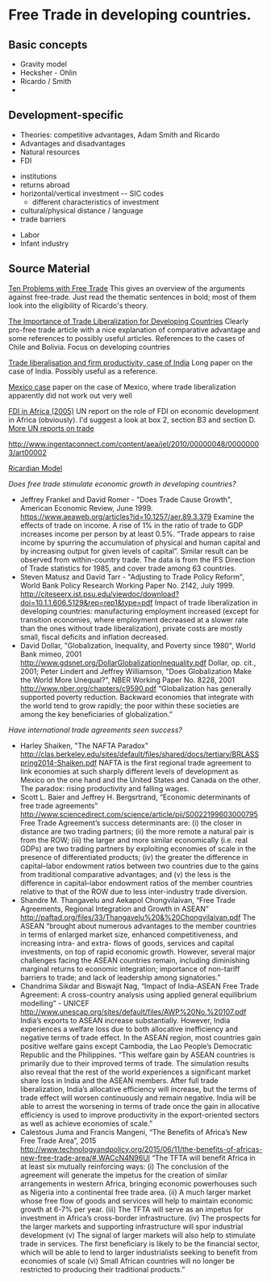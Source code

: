 **Free Trade in developing countries.**
=========================================
Basic concepts
---------------
* Gravity model
* Hecksher - Ohlin
* Ricardo / Smith
*

Development-specific
---------------------
-	Theories: competitive advantages, Adam Smith and Ricardo
-	Advantages and disadvantages
-	Natural resources
-	FDI
  * institutions
  * returns abroad
  * horizontal/vertical investment -- SIC codes
    - different characteristics of investment
  * cultural/physical distance / language
  * trade barriers
- Labor
- Infant industry

Source Material
---------------
[Ten Problems with Free Trade](http://economyincrisis.org/content/ten-problems-free-trade)
This gives an overview of the arguments against free-trade. Just read the thematic sentences in bold; most of them look into the eligibility of Ricardo's theory.

[The Importance of Trade Liberalization for Developing Countries](http://www.cipe.org/blog/2013/08/05/the-importance-of-trade-liberalization-for-developing-countries/#.V_j1P-h96hc)
Clearly pro-free trade article with a nice explanation of comparative advantage and some references to possibly useful articles. References to the cases of Chile and Bolivia. Focus on developing countries

[Trade liberalisation and firm productivity, case of India](https://www.imf.org/external/pubs/ft/wp/2004/wp0428.pdf)
Long paper on the case of India. Possibly useful as a reference.

[Mexico case](https://www.kent.ac.uk/economics/documents/research/papers/2004/0403.pdf)
paper on the case of Mexico, where trade liberalization apparently did not work out very well

[FDI in Africa (2005)](https://www.globalpolicy.org/images/pdfs/unctadreport.pdf)
UN report on the role of FDI on economic development in Africa (obviously). I'd suggest a look at box 2, section B3 and section D.
[More UN reports on trade](https://www.globalpolicy.org/social-and-economic-policy/international-trade-and-development-1-57/unctad.html)

http://www.ingentaconnect.com/content/aea/jel/2010/00000048/00000003/art00002

[Ricardian Model](http://www-personal.umich.edu/~alandear/courses/441/handouts/Deardorff-RicardianModel.pdf)

*Does free trade stimulate economic growth in developing countries?*
- Jeffrey Frankel and David Romer -  "Does Trade Cause Growth", American Economic Review, June 1999. https://www.aeaweb.org/articles?id=10.1257/aer.89.3.379
Examine the effects of trade on income. A rise of 1% in the ratio of trade to GDP increases income per person by at least 0.5%. “Trade appears to raise income by spurring the accumulation of physical and human capital and by increasing output for given levels of capital”. Similar result can be observed from within-country trade. The data is from the IFS Direction of Trade statistics for 1985, and cover trade among 63 countries.
- Steven Matusz and David Tarr - "Adjusting to Trade Policy Reform", World Bank Policy Research Working Paper No. 2142, July 1999.
http://citeseerx.ist.psu.edu/viewdoc/download?doi=10.1.1.606.5129&rep=rep1&type=pdf 
Impact of trade liberalization in developing countries: manufacturing employment increased (except for transition economies, where employment decreased at a slower rate than the ones without trade liberalization), private costs are mostly small, fiscal deficits and inflation decreased.
- David Dollar, "Globalization, Inequality, and Poverty since 1980", World Bank mimeo, 2001
				http://www.gdsnet.org/DollarGlobalizationInequality.pdf 
Dollar, op. cit., 2001; 
Peter Lindert and Jeffrey Williamson, "Does Globalization Make the World More Unequal?", NBER Working Paper No. 8228, 2001
				http://www.nber.org/chapters/c9590.pdf 
“Globalization has generally supported poverty reduction. Backward economies that integrate with the world tend to grow rapidly; the poor within these societies are among the key beneficiaries of globalization.”

*Have international trade agreements seen success?*
- Harley Shaiken, "The NAFTA Paradox"
http://clas.berkeley.edu/sites/default/files/shared/docs/tertiary/BRLASSpring2014-Shaiken.pdf 
NAFTA is the first regional trade agreement to link economies at such sharply different levels of development as Mexico on the one hand and the United States and Canada on the other. The paradox: rising productivity and falling wages.
- Scott L. Baier and Jeffrey H. Bergsrtrand, “Economic determinants of free trade agreements”
http://www.sciencedirect.com/science/article/pii/S0022199603000795 
Free Trade Agreement’s success determinants are: (i) the closer in distance are two trading partners; (ii) the more remote a natural pair is from the ROW; (iii) the larger and more similar economically (i.e. real GDPs) are two trading partners by exploiting economies of scale in the presence of differentiated products; (iv) the greater the difference in capital–labor endowment ratios between two countries due to the gains from traditional comparative advantages; and (v) the less is the difference in capital–labor endowment ratios of the member countries relative to that of the ROW due to less inter-industry trade diversion. 
- Shandre M. Thangavelu  and Aekapol Chongvilaivan, “Free Trade Agreements, Regional Integration and Growth in ASEAN”
http://paftad.org/files/33/Thangavelu%20&%20Chongvilaivan.pdf 
The ASEAN “brought about numerous advantages to the member countries in terms of enlarged market size, enhanced competitiveness, and increasing intra- and extra- flows of goods, services and capital investments, on top of rapid economic growth. However, several major challenges facing the ASEAN countries remain, including diminishing marginal returns to economic integration; importance of non-tariff barriers to trade; and lack of leadership among signatories.”
- Chandrima Sikdar and Biswajit Nag, “Impact of India-ASEAN Free Trade Agreement: A cross-country analysis using applied general equilibrium modelling” - UNICEF
http://www.unescap.org/sites/default/files/AWP%20No.%20107.pdf 
India’s exports to ASEAN increase substantially. However, India experiences a welfare loss due to both allocative inefficiency and negative terms of trade effect. In the ASEAN region, most countries gain positive welfare gains except Cambodia, the Lao People’s Democratic Republic and the Philippines. “This welfare gain by ASEAN countries is primarily due to their improved terms of trade. The simulation results also reveal that the rest of the world experiences a significant market share loss in India and the ASEAN members. After full trade liberalization, India’s allocative efficiency will increase, but the terms of trade effect will worsen continuously and remain negative. India will be able to arrest the worsening in terms of trade once the gain in allocative efficiency is used to improve productivity in the export-oriented sectors as well as achieve economies of scale.”
- Calestous Juma and Francis Mangeni, “The Benefits of Africa’s New Free Trade Area”, 2015
http://www.technologyandpolicy.org/2015/06/11/the-benefits-of-africas-new-free-trade-area/#.WACcN4N96Ul 
“The TFTA will benefit Africa in at least six mutually reinforcing ways:
(i) The conclusion of the agreement will generate the impetus for the creation of similar arrangements in western Africa, bringing economic powerhouses such as Nigeria into a continental free trade area. 
(ii) A much larger market whose free flow of goods and services will help to maintain economic growth at 6-7% per year. 
(iii) The TFTA will serve as an impetus for investment in Africa’s cross-border infrastructure. 
(iv) The prospects for the larger markets and supporting infrastructure will spur industrial development
(v) The signal of larger markets will also help to stimulate trade in services. The first beneficiary is likely to be the financial sector, which will be able to lend to larger industrialists seeking to benefit from economies of scale
(vi) Small African countries will no longer be restricted to producing their traditional products.”

